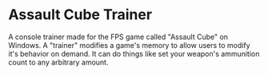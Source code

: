 # Assault Cube Trainer
A console trainer made for the FPS game called "Assault Cube" on Windows. A "trainer" modifies a game's memory to allow users to modify it's behavior on demand.  It can do things like set your weapon's ammunition count to any arbitrary amount.
